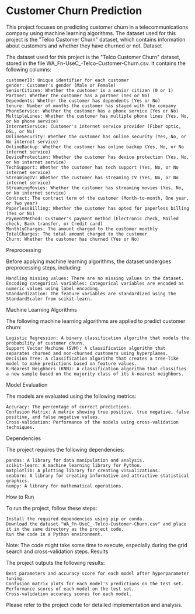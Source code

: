 # Customer Churn Prediction

This project focuses on predicting customer churn in a telecommunications company using machine learning algorithms. The dataset used for this project is the "Telco Customer Churn" dataset, which contains information about customers and whether they have churned or not.
Dataset

The dataset used for this project is the "Telco Customer Churn" dataset, stored in the file WA_Fn-UseC_-Telco-Customer-Churn.csv. It contains the following columns:

    customerID: Unique identifier for each customer
    gender: Customer's gender (Male or Female)
    SeniorCitizen: Whether the customer is a senior citizen (0 or 1)
    Partner: Whether the customer has a partner (Yes or No)
    Dependents: Whether the customer has dependents (Yes or No)
    tenure: Number of months the customer has stayed with the company
    PhoneService: Whether the customer has a phone service (Yes or No)
    MultipleLines: Whether the customer has multiple phone lines (Yes, No, or No phone service)
    InternetService: Customer's internet service provider (Fiber optic, DSL, or No)
    OnlineSecurity: Whether the customer has online security (Yes, No, or No internet service)
    OnlineBackup: Whether the customer has online backup (Yes, No, or No internet service)
    DeviceProtection: Whether the customer has device protection (Yes, No, or No internet service)
    TechSupport: Whether the customer has tech support (Yes, No, or No internet service)
    StreamingTV: Whether the customer has streaming TV (Yes, No, or No internet service)
    StreamingMovies: Whether the customer has streaming movies (Yes, No, or No internet service)
    Contract: The contract term of the customer (Month-to-month, One year, or Two year)
    PaperlessBilling: Whether the customer has opted for paperless billing (Yes or No)
    PaymentMethod: Customer's payment method (Electronic check, Mailed check, Bank transfer, or Credit card)
    MonthlyCharges: The amount charged to the customer monthly
    TotalCharges: The total amount charged to the customer
    Churn: Whether the customer has churned (Yes or No)

Preprocessing

Before applying machine learning algorithms, the dataset undergoes preprocessing steps, including:

    Handling missing values: There are no missing values in the dataset.
    Encoding categorical variables: Categorical variables are encoded as numeric values using label encoding.
    Standardization: The feature variables are standardized using the StandardScaler from scikit-learn.

Machine Learning Algorithms

The following machine learning algorithms are applied to predict customer churn:

    Logistic Regression: A binary classification algorithm that models the probability of customer churn.
    Support Vector Machine (SVM): A classification algorithm that separates churned and non-churned customers using hyperplanes.
    Decision Tree: A classification algorithm that creates a tree-like model to make predictions based on feature values.
    K-Nearest Neighbors (KNN): A classification algorithm that classifies a new sample based on the majority class of its k-nearest neighbors.

Model Evaluation

The models are evaluated using the following metrics:

    Accuracy: The percentage of correct predictions.
    Confusion Matrix: A matrix showing true positive, true negative, false positive, and false negative values.
    Cross-validation: Performance of the models using cross-validation techniques.

Dependencies

The project requires the following dependencies:

    pandas: A library for data manipulation and analysis.
    scikit-learn: A machine learning library for Python.
    matplotlib: A plotting library for creating visualizations.
    seaborn: A library for creating informative and attractive statistical graphics.
    numpy: A library for mathematical operations.

How to Run

To run the project, follow these steps:

    Install the required dependencies using pip or conda.
    Download the dataset "WA_Fn-UseC_-Telco-Customer-Churn.csv" and place it in the same directory as the project code.
    Run the code in a Python environment.

Note: The code might take some time to execute, especially during the grid search and cross-validation steps.
Results

The project outputs the following results:

    Best parameters and accuracy score for each model after hyperparameter tuning.
    Confusion matrix plots for each model's predictions on the test set.
    Performance scores of each model on the test set.
    Cross-validation accuracy scores for each model.

Please refer to the project code for detailed implementation and analysis.

